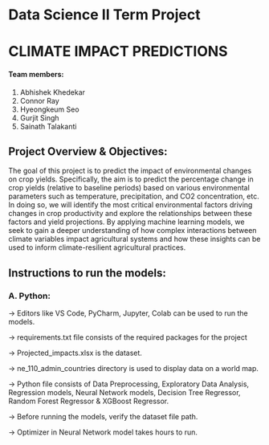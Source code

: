 # Data Science II Term Project
# CLIMATE IMPACT PREDICTIONS

#### Team members:
1) Abhishek Khedekar
2) Connor Ray
3) Hyeongkeum Seo
4) Gurjit Singh
5) Sainath Talakanti

## Project Overview & Objectives:
The goal of this project is to predict the impact of environmental changes on crop yields. 
Specifically, the aim is to predict the percentage change in crop yields (relative to 
baseline periods) based on various environmental parameters such as temperature, 
precipitation, and CO2 concentration, etc. In doing so, we will identify the most critical 
environmental factors driving changes in crop productivity and explore the relationships 
between these factors and yield projections. By applying machine learning models, 
we seek to gain a deeper understanding of how complex interactions between climate 
variables impact agricultural systems and how these insights can be used to inform 
climate-resilient agricultural practices.

## Instructions to run the models:
### A. Python:

-> Editors like VS Code, PyCharm, Jupyter, Colab can be used to run the models.

-> requirements.txt file consists of the required packages for the project

-> Projected_impacts.xlsx is the dataset.

-> ne_110_admin_countries directory is used to display data on a world map.

-> Python file consists of Data Preprocessing, Exploratory Data Analysis, Regression models, Neural Network models, Decision Tree Regressor, 
Random Forest Regressor & XGBoost Regressor.

-> Before running the models, verify the dataset file path.

-> Optimizer in Neural Network model takes hours to run.